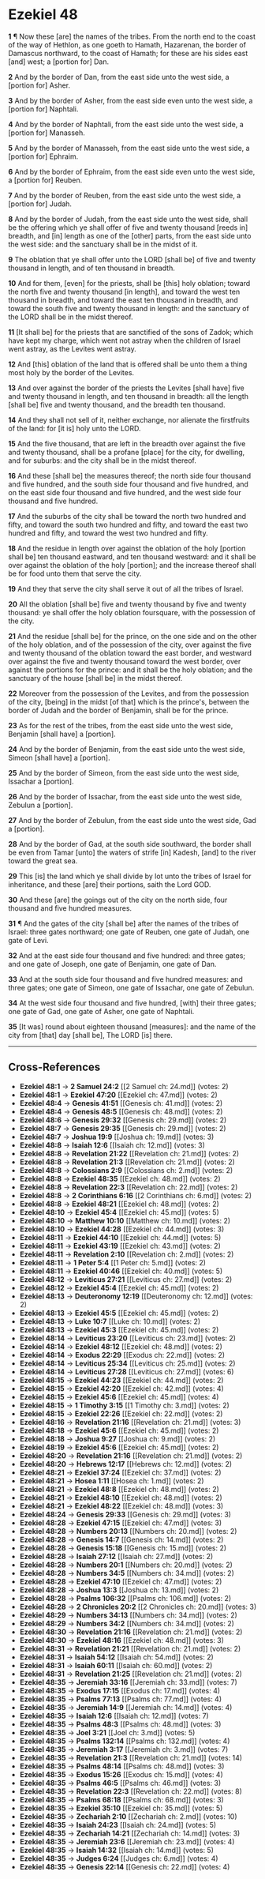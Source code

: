 # Ezekiel 48

**1** ¶ Now these [are] the names of the tribes. From the north end to the coast of the way of Hethlon, as one goeth to Hamath, Hazarenan, the border of Damascus northward, to the coast of Hamath; for these are his sides east [and] west; a [portion for] Dan.

**2** And by the border of Dan, from the east side unto the west side, a [portion for] Asher.

**3** And by the border of Asher, from the east side even unto the west side, a [portion for] Naphtali.

**4** And by the border of Naphtali, from the east side unto the west side, a [portion for] Manasseh.

**5** And by the border of Manasseh, from the east side unto the west side, a [portion for] Ephraim.

**6** And by the border of Ephraim, from the east side even unto the west side, a [portion for] Reuben.

**7** And by the border of Reuben, from the east side unto the west side, a [portion for] Judah.

**8** And by the border of Judah, from the east side unto the west side, shall be the offering which ye shall offer of five and twenty thousand [reeds in] breadth, and [in] length as one of the [other] parts, from the east side unto the west side: and the sanctuary shall be in the midst of it.

**9** The oblation that ye shall offer unto the LORD [shall be] of five and twenty thousand in length, and of ten thousand in breadth.

**10** And for them, [even] for the priests, shall be [this] holy oblation; toward the north five and twenty thousand [in length], and toward the west ten thousand in breadth, and toward the east ten thousand in breadth, and toward the south five and twenty thousand in length: and the sanctuary of the LORD shall be in the midst thereof.

**11** [It shall be] for the priests that are sanctified of the sons of Zadok; which have kept my charge, which went not astray when the children of Israel went astray, as the Levites went astray.

**12** And [this] oblation of the land that is offered shall be unto them a thing most holy by the border of the Levites.

**13** And over against the border of the priests the Levites [shall have] five and twenty thousand in length, and ten thousand in breadth: all the length [shall be] five and twenty thousand, and the breadth ten thousand.

**14** And they shall not sell of it, neither exchange, nor alienate the firstfruits of the land: for [it is] holy unto the LORD.

**15** And the five thousand, that are left in the breadth over against the five and twenty thousand, shall be a profane [place] for the city, for dwelling, and for suburbs: and the city shall be in the midst thereof.

**16** And these [shall be] the measures thereof; the north side four thousand and five hundred, and the south side four thousand and five hundred, and on the east side four thousand and five hundred, and the west side four thousand and five hundred.

**17** And the suburbs of the city shall be toward the north two hundred and fifty, and toward the south two hundred and fifty, and toward the east two hundred and fifty, and toward the west two hundred and fifty.

**18** And the residue in length over against the oblation of the holy [portion shall be] ten thousand eastward, and ten thousand westward: and it shall be over against the oblation of the holy [portion]; and the increase thereof shall be for food unto them that serve the city.

**19** And they that serve the city shall serve it out of all the tribes of Israel.

**20** All the oblation [shall be] five and twenty thousand by five and twenty thousand: ye shall offer the holy oblation foursquare, with the possession of the city.

**21** And the residue [shall be] for the prince, on the one side and on the other of the holy oblation, and of the possession of the city, over against the five and twenty thousand of the oblation toward the east border, and westward over against the five and twenty thousand toward the west border, over against the portions for the prince: and it shall be the holy oblation; and the sanctuary of the house [shall be] in the midst thereof.

**22** Moreover from the possession of the Levites, and from the possession of the city, [being] in the midst [of that] which is the prince's, between the border of Judah and the border of Benjamin, shall be for the prince.

**23** As for the rest of the tribes, from the east side unto the west side, Benjamin [shall have] a [portion].

**24** And by the border of Benjamin, from the east side unto the west side, Simeon [shall have] a [portion].

**25** And by the border of Simeon, from the east side unto the west side, Issachar a [portion].

**26** And by the border of Issachar, from the east side unto the west side, Zebulun a [portion].

**27** And by the border of Zebulun, from the east side unto the west side, Gad a [portion].

**28** And by the border of Gad, at the south side southward, the border shall be even from Tamar [unto] the waters of strife [in] Kadesh, [and] to the river toward the great sea.

**29** This [is] the land which ye shall divide by lot unto the tribes of Israel for inheritance, and these [are] their portions, saith the Lord GOD.

**30** And these [are] the goings out of the city on the north side, four thousand and five hundred measures.

**31** ¶ And the gates of the city [shall be] after the names of the tribes of Israel: three gates northward; one gate of Reuben, one gate of Judah, one gate of Levi.

**32** And at the east side four thousand and five hundred: and three gates; and one gate of Joseph, one gate of Benjamin, one gate of Dan.

**33** And at the south side four thousand and five hundred measures: and three gates; one gate of Simeon, one gate of Issachar, one gate of Zebulun.

**34** At the west side four thousand and five hundred, [with] their three gates; one gate of Gad, one gate of Asher, one gate of Naphtali.

**35** [It was] round about eighteen thousand [measures]: and the name of the city from [that] day [shall be], The LORD [is] there.

---

## Cross-References

- **Ezekiel 48:1** → **2 Samuel 24:2** [[2 Samuel ch: 24.md]] (votes: 2)
- **Ezekiel 48:1** → **Ezekiel 47:20** [[Ezekiel ch: 47.md]] (votes: 2)
- **Ezekiel 48:4** → **Genesis 41:51** [[Genesis ch: 41.md]] (votes: 2)
- **Ezekiel 48:4** → **Genesis 48:5** [[Genesis ch: 48.md]] (votes: 2)
- **Ezekiel 48:6** → **Genesis 29:32** [[Genesis ch: 29.md]] (votes: 2)
- **Ezekiel 48:7** → **Genesis 29:35** [[Genesis ch: 29.md]] (votes: 2)
- **Ezekiel 48:7** → **Joshua 19:9** [[Joshua ch: 19.md]] (votes: 3)
- **Ezekiel 48:8** → **Isaiah 12:6** [[Isaiah ch: 12.md]] (votes: 3)
- **Ezekiel 48:8** → **Revelation 21:22** [[Revelation ch: 21.md]] (votes: 2)
- **Ezekiel 48:8** → **Revelation 21:3** [[Revelation ch: 21.md]] (votes: 2)
- **Ezekiel 48:8** → **Colossians 2:9** [[Colossians ch: 2.md]] (votes: 2)
- **Ezekiel 48:8** → **Ezekiel 48:35** [[Ezekiel ch: 48.md]] (votes: 2)
- **Ezekiel 48:8** → **Revelation 22:3** [[Revelation ch: 22.md]] (votes: 2)
- **Ezekiel 48:8** → **2 Corinthians 6:16** [[2 Corinthians ch: 6.md]] (votes: 2)
- **Ezekiel 48:8** → **Ezekiel 48:21** [[Ezekiel ch: 48.md]] (votes: 2)
- **Ezekiel 48:10** → **Ezekiel 45:4** [[Ezekiel ch: 45.md]] (votes: 5)
- **Ezekiel 48:10** → **Matthew 10:10** [[Matthew ch: 10.md]] (votes: 2)
- **Ezekiel 48:10** → **Ezekiel 44:28** [[Ezekiel ch: 44.md]] (votes: 3)
- **Ezekiel 48:11** → **Ezekiel 44:10** [[Ezekiel ch: 44.md]] (votes: 5)
- **Ezekiel 48:11** → **Ezekiel 43:19** [[Ezekiel ch: 43.md]] (votes: 2)
- **Ezekiel 48:11** → **Revelation 2:10** [[Revelation ch: 2.md]] (votes: 2)
- **Ezekiel 48:11** → **1 Peter 5:4** [[1 Peter ch: 5.md]] (votes: 2)
- **Ezekiel 48:11** → **Ezekiel 40:46** [[Ezekiel ch: 40.md]] (votes: 5)
- **Ezekiel 48:12** → **Leviticus 27:21** [[Leviticus ch: 27.md]] (votes: 2)
- **Ezekiel 48:12** → **Ezekiel 45:4** [[Ezekiel ch: 45.md]] (votes: 2)
- **Ezekiel 48:13** → **Deuteronomy 12:19** [[Deuteronomy ch: 12.md]] (votes: 2)
- **Ezekiel 48:13** → **Ezekiel 45:5** [[Ezekiel ch: 45.md]] (votes: 2)
- **Ezekiel 48:13** → **Luke 10:7** [[Luke ch: 10.md]] (votes: 2)
- **Ezekiel 48:13** → **Ezekiel 45:3** [[Ezekiel ch: 45.md]] (votes: 2)
- **Ezekiel 48:14** → **Leviticus 23:20** [[Leviticus ch: 23.md]] (votes: 2)
- **Ezekiel 48:14** → **Ezekiel 48:12** [[Ezekiel ch: 48.md]] (votes: 2)
- **Ezekiel 48:14** → **Exodus 22:29** [[Exodus ch: 22.md]] (votes: 2)
- **Ezekiel 48:14** → **Leviticus 25:34** [[Leviticus ch: 25.md]] (votes: 2)
- **Ezekiel 48:14** → **Leviticus 27:28** [[Leviticus ch: 27.md]] (votes: 6)
- **Ezekiel 48:15** → **Ezekiel 44:23** [[Ezekiel ch: 44.md]] (votes: 2)
- **Ezekiel 48:15** → **Ezekiel 42:20** [[Ezekiel ch: 42.md]] (votes: 4)
- **Ezekiel 48:15** → **Ezekiel 45:6** [[Ezekiel ch: 45.md]] (votes: 4)
- **Ezekiel 48:15** → **1 Timothy 3:15** [[1 Timothy ch: 3.md]] (votes: 2)
- **Ezekiel 48:15** → **Ezekiel 22:26** [[Ezekiel ch: 22.md]] (votes: 2)
- **Ezekiel 48:16** → **Revelation 21:16** [[Revelation ch: 21.md]] (votes: 3)
- **Ezekiel 48:18** → **Ezekiel 45:6** [[Ezekiel ch: 45.md]] (votes: 2)
- **Ezekiel 48:18** → **Joshua 9:27** [[Joshua ch: 9.md]] (votes: 2)
- **Ezekiel 48:19** → **Ezekiel 45:6** [[Ezekiel ch: 45.md]] (votes: 2)
- **Ezekiel 48:20** → **Revelation 21:16** [[Revelation ch: 21.md]] (votes: 2)
- **Ezekiel 48:20** → **Hebrews 12:17** [[Hebrews ch: 12.md]] (votes: 2)
- **Ezekiel 48:21** → **Ezekiel 37:24** [[Ezekiel ch: 37.md]] (votes: 2)
- **Ezekiel 48:21** → **Hosea 1:11** [[Hosea ch: 1.md]] (votes: 2)
- **Ezekiel 48:21** → **Ezekiel 48:8** [[Ezekiel ch: 48.md]] (votes: 2)
- **Ezekiel 48:21** → **Ezekiel 48:10** [[Ezekiel ch: 48.md]] (votes: 2)
- **Ezekiel 48:21** → **Ezekiel 48:22** [[Ezekiel ch: 48.md]] (votes: 3)
- **Ezekiel 48:24** → **Genesis 29:33** [[Genesis ch: 29.md]] (votes: 3)
- **Ezekiel 48:28** → **Ezekiel 47:15** [[Ezekiel ch: 47.md]] (votes: 3)
- **Ezekiel 48:28** → **Numbers 20:13** [[Numbers ch: 20.md]] (votes: 2)
- **Ezekiel 48:28** → **Genesis 14:7** [[Genesis ch: 14.md]] (votes: 2)
- **Ezekiel 48:28** → **Genesis 15:18** [[Genesis ch: 15.md]] (votes: 2)
- **Ezekiel 48:28** → **Isaiah 27:12** [[Isaiah ch: 27.md]] (votes: 2)
- **Ezekiel 48:28** → **Numbers 20:1** [[Numbers ch: 20.md]] (votes: 2)
- **Ezekiel 48:28** → **Numbers 34:5** [[Numbers ch: 34.md]] (votes: 2)
- **Ezekiel 48:28** → **Ezekiel 47:10** [[Ezekiel ch: 47.md]] (votes: 2)
- **Ezekiel 48:28** → **Joshua 13:3** [[Joshua ch: 13.md]] (votes: 2)
- **Ezekiel 48:28** → **Psalms 106:32** [[Psalms ch: 106.md]] (votes: 2)
- **Ezekiel 48:28** → **2 Chronicles 20:2** [[2 Chronicles ch: 20.md]] (votes: 3)
- **Ezekiel 48:29** → **Numbers 34:13** [[Numbers ch: 34.md]] (votes: 2)
- **Ezekiel 48:29** → **Numbers 34:2** [[Numbers ch: 34.md]] (votes: 2)
- **Ezekiel 48:30** → **Revelation 21:16** [[Revelation ch: 21.md]] (votes: 2)
- **Ezekiel 48:30** → **Ezekiel 48:16** [[Ezekiel ch: 48.md]] (votes: 3)
- **Ezekiel 48:31** → **Revelation 21:21** [[Revelation ch: 21.md]] (votes: 2)
- **Ezekiel 48:31** → **Isaiah 54:12** [[Isaiah ch: 54.md]] (votes: 2)
- **Ezekiel 48:31** → **Isaiah 60:11** [[Isaiah ch: 60.md]] (votes: 2)
- **Ezekiel 48:31** → **Revelation 21:25** [[Revelation ch: 21.md]] (votes: 2)
- **Ezekiel 48:35** → **Jeremiah 33:16** [[Jeremiah ch: 33.md]] (votes: 7)
- **Ezekiel 48:35** → **Exodus 17:15** [[Exodus ch: 17.md]] (votes: 4)
- **Ezekiel 48:35** → **Psalms 77:13** [[Psalms ch: 77.md]] (votes: 4)
- **Ezekiel 48:35** → **Jeremiah 14:9** [[Jeremiah ch: 14.md]] (votes: 4)
- **Ezekiel 48:35** → **Isaiah 12:6** [[Isaiah ch: 12.md]] (votes: 7)
- **Ezekiel 48:35** → **Psalms 48:3** [[Psalms ch: 48.md]] (votes: 3)
- **Ezekiel 48:35** → **Joel 3:21** [[Joel ch: 3.md]] (votes: 5)
- **Ezekiel 48:35** → **Psalms 132:14** [[Psalms ch: 132.md]] (votes: 4)
- **Ezekiel 48:35** → **Jeremiah 3:17** [[Jeremiah ch: 3.md]] (votes: 7)
- **Ezekiel 48:35** → **Revelation 21:3** [[Revelation ch: 21.md]] (votes: 14)
- **Ezekiel 48:35** → **Psalms 48:14** [[Psalms ch: 48.md]] (votes: 3)
- **Ezekiel 48:35** → **Exodus 15:26** [[Exodus ch: 15.md]] (votes: 4)
- **Ezekiel 48:35** → **Psalms 46:5** [[Psalms ch: 46.md]] (votes: 3)
- **Ezekiel 48:35** → **Revelation 22:3** [[Revelation ch: 22.md]] (votes: 8)
- **Ezekiel 48:35** → **Psalms 68:18** [[Psalms ch: 68.md]] (votes: 3)
- **Ezekiel 48:35** → **Ezekiel 35:10** [[Ezekiel ch: 35.md]] (votes: 5)
- **Ezekiel 48:35** → **Zechariah 2:10** [[Zechariah ch: 2.md]] (votes: 10)
- **Ezekiel 48:35** → **Isaiah 24:23** [[Isaiah ch: 24.md]] (votes: 5)
- **Ezekiel 48:35** → **Zechariah 14:21** [[Zechariah ch: 14.md]] (votes: 3)
- **Ezekiel 48:35** → **Jeremiah 23:6** [[Jeremiah ch: 23.md]] (votes: 4)
- **Ezekiel 48:35** → **Isaiah 14:32** [[Isaiah ch: 14.md]] (votes: 5)
- **Ezekiel 48:35** → **Judges 6:24** [[Judges ch: 6.md]] (votes: 4)
- **Ezekiel 48:35** → **Genesis 22:14** [[Genesis ch: 22.md]] (votes: 4)
